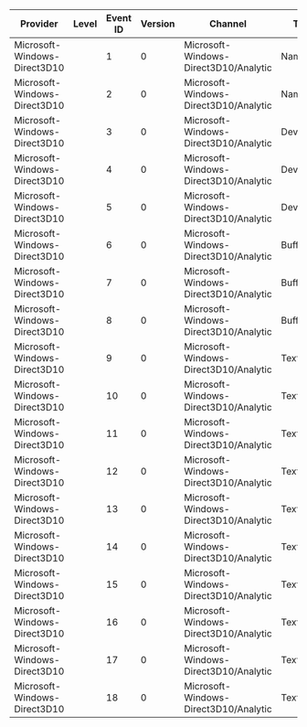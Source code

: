 Provider                      |  Level  |  Event ID  |  Version  |  Channel                                |  Task       |  Opcode   |  Keyword    |  Message
------------------------------|---------|------------|-----------|-----------------------------------------|-------------|-----------|-------------|---------
Microsoft-Windows-Direct3D10  |         |  1         |  0        |  Microsoft-Windows-Direct3D10/Analytic  |  Name       |           |  Names      |
Microsoft-Windows-Direct3D10  |         |  2         |  0        |  Microsoft-Windows-Direct3D10/Analytic  |  Name       |  DCStart  |  Names      |
Microsoft-Windows-Direct3D10  |         |  3         |  0        |  Microsoft-Windows-Direct3D10/Analytic  |  Device     |  Start    |  Devices    |
Microsoft-Windows-Direct3D10  |         |  4         |  0        |  Microsoft-Windows-Direct3D10/Analytic  |  Device     |  Stop     |  Devices    |
Microsoft-Windows-Direct3D10  |         |  5         |  0        |  Microsoft-Windows-Direct3D10/Analytic  |  Device     |  DCStart  |  Devices    |
Microsoft-Windows-Direct3D10  |         |  6         |  0        |  Microsoft-Windows-Direct3D10/Analytic  |  Buffer     |  Start    |  Resources  |
Microsoft-Windows-Direct3D10  |         |  7         |  0        |  Microsoft-Windows-Direct3D10/Analytic  |  Buffer     |  Stop     |  Resources  |
Microsoft-Windows-Direct3D10  |         |  8         |  0        |  Microsoft-Windows-Direct3D10/Analytic  |  Buffer     |  DCStart  |  Resources  |
Microsoft-Windows-Direct3D10  |         |  9         |  0        |  Microsoft-Windows-Direct3D10/Analytic  |  Texture1D  |  Start    |  Resources  |
Microsoft-Windows-Direct3D10  |         |  10        |  0        |  Microsoft-Windows-Direct3D10/Analytic  |  Texture1D  |  Stop     |  Resources  |
Microsoft-Windows-Direct3D10  |         |  11        |  0        |  Microsoft-Windows-Direct3D10/Analytic  |  Texture1D  |  DCStart  |  Resources  |
Microsoft-Windows-Direct3D10  |         |  12        |  0        |  Microsoft-Windows-Direct3D10/Analytic  |  Texture2D  |  Start    |  Resources  |
Microsoft-Windows-Direct3D10  |         |  13        |  0        |  Microsoft-Windows-Direct3D10/Analytic  |  Texture2D  |  Stop     |  Resources  |
Microsoft-Windows-Direct3D10  |         |  14        |  0        |  Microsoft-Windows-Direct3D10/Analytic  |  Texture2D  |  DCStart  |  Resources  |
Microsoft-Windows-Direct3D10  |         |  15        |  0        |  Microsoft-Windows-Direct3D10/Analytic  |  Texture3D  |  Start    |  Resources  |
Microsoft-Windows-Direct3D10  |         |  16        |  0        |  Microsoft-Windows-Direct3D10/Analytic  |  Texture3D  |  Stop     |  Resources  |
Microsoft-Windows-Direct3D10  |         |  17        |  0        |  Microsoft-Windows-Direct3D10/Analytic  |  Texture3D  |  DCStart  |  Resources  |
Microsoft-Windows-Direct3D10  |         |  18        |  0        |  Microsoft-Windows-Direct3D10/Analytic  |  Texture2D  |           |  Resources  |